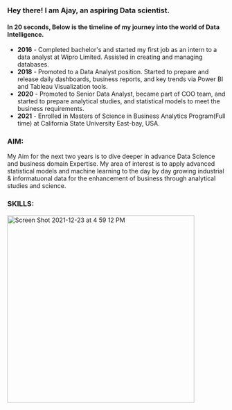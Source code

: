 ### Hey there! I am Ajay, an aspiring Data scientist.
#### In 20 seconds, Below is the timeline of my journey into the world of Data Intelligence.

- **2016** - Completed bachelor's and started my first job as an intern to a data analyst at Wipro Limited. Assisted in creating and managing databases.
- **2018** - Promoted to a Data Analyst position. Started to prepare and release daily dashboards, business reports, and key trends via Power BI and Tableau Visualization tools.
- **2020** - Promoted to Senior Data Analyst, became part of COO team, and started to prepare analytical studies, and statistical models to meet the business requirements.
- **2021** - Enrolled in Masters of Science in Business Analytics Program(Full time) at California State University East-bay, USA.

### AIM:  
My Aim for the next two years is to dive deeper in advance Data Science and business domain Expertise. My area of interest is to apply advanced statistical models and machine learning to the day by day growing industrial & informatuonal data for the enhancement of business through analytical studies and science.
### SKILLS:

<img width="432" alt="Screen Shot 2021-12-23 at 4 59 12 PM" src="https://user-images.githubusercontent.com/64645859/147303409-f36a86dc-2b26-41d8-8ee2-93ea3193059b.png">
